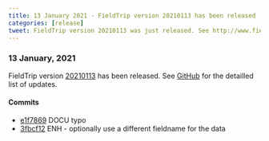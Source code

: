 ```yaml
---
title: 13 January 2021 - FieldTrip version 20210113 has been released
categories: [release]
tweet: FieldTrip version 20210113 was just released. See http://www.fieldtriptoolbox.org/#13-january-2021
---
```


### 13 January, 2021

FieldTrip version [20210113](http://github.com/fieldtrip/fieldtrip/releases/tag/20210113) has been released.
See [GitHub](https://github.com/fieldtrip/fieldtrip/compare/20210112...20210113) for the detailled list of updates.

#### Commits

- [e1f7869](http://github.com/fieldtrip/fieldtrip/commit/e1f7869) DOCU typo
- [3fbcf12](http://github.com/fieldtrip/fieldtrip/commit/3fbcf12) ENH - optionally use a different fieldname for the data

